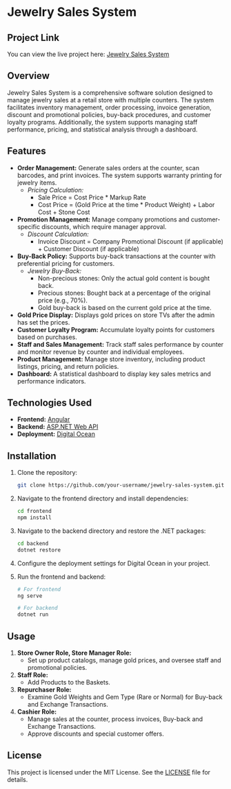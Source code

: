 # Jewelry Sales System

## Project Link
You can view the live project here: [Jewelry Sales System](https://gemify.qlbv.vn/)

## Overview
Jewelry Sales System is a comprehensive software solution designed to manage jewelry sales at a retail store with multiple counters. The system facilitates inventory management, order processing, invoice generation, discount and promotional policies, buy-back procedures, and customer loyalty programs. Additionally, the system supports managing staff performance, pricing, and statistical analysis through a dashboard.

## Features
- **Order Management:** Generate sales orders at the counter, scan barcodes, and print invoices. The system supports warranty printing for jewelry items.
  - *Pricing Calculation:* 
    - Sale Price = Cost Price * Markup Rate
    - Cost Price = (Gold Price at the time * Product Weight) + Labor Cost + Stone Cost
- **Promotion Management:** Manage company promotions and customer-specific discounts, which require manager approval.
  - *Discount Calculation:*
    - Invoice Discount = Company Promotional Discount (if applicable) + Customer Discount (if applicable)
- **Buy-Back Policy:** Supports buy-back transactions at the counter with preferential pricing for customers.
  - *Jewelry Buy-Back:*
    - Non-precious stones: Only the actual gold content is bought back.
    - Precious stones: Bought back at a percentage of the original price (e.g., 70%).
    - Gold buy-back is based on the current gold price at the time.
- **Gold Price Display:** Displays gold prices on store TVs after the admin has set the prices.
- **Customer Loyalty Program:** Accumulate loyalty points for customers based on purchases.
- **Staff and Sales Management:** Track staff sales performance by counter and monitor revenue by counter and individual employees.
- **Product Management:** Manage store inventory, including product listings, pricing, and return policies.
- **Dashboard:** A statistical dashboard to display key sales metrics and performance indicators.

## Technologies Used
- **Frontend:** [Angular](https://angular.io/)
- **Backend:** [ASP.NET Web API](https://dotnet.microsoft.com/apps/aspnet/apis)
- **Deployment:** [Digital Ocean](https://www.digitalocean.com/)

## Installation

1. Clone the repository:
    ```bash
    git clone https://github.com/your-username/jewelry-sales-system.git
    ```

2. Navigate to the frontend directory and install dependencies:
    ```bash
    cd frontend
    npm install
    ```

3. Navigate to the backend directory and restore the .NET packages:
    ```bash
    cd backend
    dotnet restore
    ```

4. Configure the deployment settings for Digital Ocean in your project.

5. Run the frontend and backend:
    ```bash
    # For frontend
    ng serve

    # For backend
    dotnet run
    ```

## Usage
1. **Store Owner Role, Store Manager Role:**
   - Set up product catalogs, manage gold prices, and oversee staff and promotional policies.
2. **Staff Role:**
   - Add Products to the Baskets.
3. **Repurchaser Role:**
   - Examine Gold Weights and Gem Type (Rare or Normal) for Buy-back and Exchange Transactions.
4. **Cashier Role:**
   - Manage sales at the counter, process invoices, Buy-back and Exchange Transactions.
   - Approve discounts and special customer offers.

## License
This project is licensed under the MIT License. See the [LICENSE](LICENSE) file for details.
